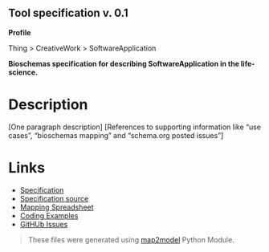 ## Tool specification v. 0.1 

**Profile**

Thing > CreativeWork > SoftwareApplication

**Bioschemas specification for describing SoftwareApplication in the life-science.**

# Description
[One paragraph description]
[References to supporting information like “use cases”, “bioschemas mapping” and “schema.org posted issues”]

# Links
- [Specification](http://bioschemas.org/bsc_specs/Tool/specification/)
- [Specification source](specification.html)
- [Mapping Spreadsheet](https://docs.google.com/spreadsheets/d/1D0aQl-Ocp8Fi7a-drKV1Faed6tYUgGwzEM8xypa8S2Y/edit?usp=drivesdk)
- [Coding Examples](https://github.com/BioSchemas/specifications/tree/master/Tool/examples)
- [GitHUb Issues](https://github.com/BioSchemas/bioschemas/labels/type%3A%20Tool)
> These files were generated using [map2model](https://github.com/BioSchemas/map2model) Python Module.
